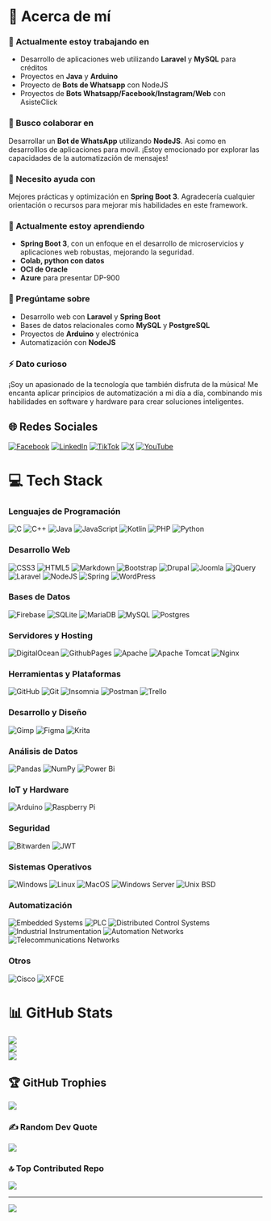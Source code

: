 # 💫 Acerca de mí

### 🔭 Actualmente estoy trabajando en
- Desarrollo de aplicaciones web utilizando **Laravel** y **MySQL** para créditos
- Proyectos en **Java** y **Arduino**
- Proyecto de **Bots de Whatsapp** con NodeJS
- Proyectos de **Bots Whatsapp/Facebook/Instagram/Web** con AsisteClick

### 👯 Busco colaborar en
Desarrollar un **Bot de WhatsApp** utilizando **NodeJS**. Asi como en desarrolllos de aplicaciones para movil. ¡Estoy emocionado por explorar las capacidades de la automatización de mensajes!

### 🤝 Necesito ayuda con
Mejores prácticas y optimización en **Spring Boot 3**. Agradecería cualquier orientación o recursos para mejorar mis habilidades en este framework.

### 🌱 Actualmente estoy aprendiendo
- **Spring Boot 3**, con un enfoque en el desarrollo de microservicios y aplicaciones web robustas, mejorando la seguridad.
- **Colab, python con datos**
- **OCI de Oracle**
- **Azure** para presentar DP-900

### 💬 Pregúntame sobre
- Desarrollo web con **Laravel** y **Spring Boot**
- Bases de datos relacionales como **MySQL** y **PostgreSQL**
- Proyectos de **Arduino** y electrónica
- Automatización con **NodeJS**

### ⚡ Dato curioso
¡Soy un apasionado de la tecnología que también disfruta de la música! Me encanta aplicar principios de automatización a mi día a día, combinando mis habilidades en software y hardware para crear soluciones inteligentes.


## 🌐 Redes Sociales

[![Facebook](https://img.shields.io/badge/Facebook-%231877F2.svg?logo=Facebook&logoColor=white)](https://facebook.com/sanchezluys) 
[![LinkedIn](https://img.shields.io/badge/LinkedIn-%230077B5.svg?logo=linkedin&logoColor=white)](https://linkedin.com/in/sanchezluys) 
[![TikTok](https://img.shields.io/badge/TikTok-%23000000.svg?logo=TikTok&logoColor=white)](https://tiktok.com/@sanchezluys) 
[![X](https://img.shields.io/badge/X-black.svg?logo=X&logoColor=white)](https://x.com/sanchezluys) 
[![YouTube](https://img.shields.io/badge/YouTube-%23FF0000.svg?logo=YouTube&logoColor=white)](https://youtube.com/@sanchezluys)



# 💻 Tech Stack

### Lenguajes de Programación
![C](https://img.shields.io/badge/c-%2300599C.svg?style=for-the-badge&logo=c&logoColor=white) 
![C++](https://img.shields.io/badge/c++-%2300599C.svg?style=for-the-badge&logo=c%2B%2B&logoColor=white) 
![Java](https://img.shields.io/badge/java-%23ED8B00.svg?style=for-the-badge&logo=openjdk&logoColor=white) 
![JavaScript](https://img.shields.io/badge/javascript-%23323330.svg?style=for-the-badge&logo=javascript&logoColor=%23F7DF1E) 
![Kotlin](https://img.shields.io/badge/kotlin-%237F52FF.svg?style=for-the-badge&logo=kotlin&logoColor=white) 
![PHP](https://img.shields.io/badge/php-%23777BB4.svg?style=for-the-badge&logo=php&logoColor=white) 
![Python](https://img.shields.io/badge/python-3670A0?style=for-the-badge&logo=python&logoColor=ffdd54)

### Desarrollo Web

![CSS3](https://img.shields.io/badge/css3-%231572B6.svg?style=for-the-badge&logo=css3&logoColor=white) 
![HTML5](https://img.shields.io/badge/html5-%23E34F26.svg?style=for-the-badge&logo=html5&logoColor=white) 
![Markdown](https://img.shields.io/badge/markdown-%23000000.svg?style=for-the-badge&logo=markdown&logoColor=white) 
![Bootstrap](https://img.shields.io/badge/bootstrap-%238511FA.svg?style=for-the-badge&logo=bootstrap&logoColor=white) 
![Drupal](https://img.shields.io/badge/drupal-%230678BE.svg?style=for-the-badge&logo=drupal&logoColor=white) 
![Joomla](https://img.shields.io/badge/joomla-%235091CD.svg?style=for-the-badge&logo=joomla&logoColor=white) 
![jQuery](https://img.shields.io/badge/jquery-%230769AD.svg?style=for-the-badge&logo=jquery&logoColor=white) 
![Laravel](https://img.shields.io/badge/laravel-%23FF2D20.svg?style=for-the-badge&logo=laravel&logoColor=white) 
![NodeJS](https://img.shields.io/badge/node.js-6DA55F?style=for-the-badge&logo=node.js&logoColor=white) 
![Spring](https://img.shields.io/badge/spring-%236DB33F.svg?style=for-the-badge&logo=spring&logoColor=white) 
![WordPress](https://img.shields.io/badge/WordPress-%23117AC9.svg?style=for-the-badge&logo=WordPress&logoColor=white)

### Bases de Datos
![Firebase](https://img.shields.io/badge/firebase-%23039BE5.svg?style=for-the-badge&logo=firebase) 
![SQLite](https://img.shields.io/badge/sqlite-%2307405e.svg?style=for-the-badge&logo=sqlite&logoColor=white) 
![MariaDB](https://img.shields.io/badge/MariaDB-003545?style=for-the-badge&logo=mariadb&logoColor=white) 
![MySQL](https://img.shields.io/badge/mysql-4479A1.svg?style=for-the-badge&logo=mysql&logoColor=white) 
![Postgres](https://img.shields.io/badge/postgres-%23316192.svg?style=for-the-badge&logo=postgresql&logoColor=white)

### Servidores y Hosting
![DigitalOcean](https://img.shields.io/badge/DigitalOcean-%230167ff.svg?style=for-the-badge&logo=digitalOcean&logoColor=white) 
![GithubPages](https://img.shields.io/badge/github%20pages-121013?style=for-the-badge&logo=github&logoColor=white) 
![Apache](https://img.shields.io/badge/apache-%23D42029.svg?style=for-the-badge&logo=apache&logoColor=white) 
![Apache Tomcat](https://img.shields.io/badge/apache%20tomcat-%23F8DC75.svg?style=for-the-badge&logo=apache-tomcat&logoColor=black) 
![Nginx](https://img.shields.io/badge/nginx-%23009639.svg?style=for-the-badge&logo=nginx&logoColor=white)

### Herramientas y Plataformas
![GitHub](https://img.shields.io/badge/github-%23121011.svg?style=for-the-badge&logo=github&logoColor=white) 
![Git](https://img.shields.io/badge/git-%23F05033.svg?style=for-the-badge&logo=git&logoColor=white) 
![Insomnia](https://img.shields.io/badge/Insomnia-black?style=for-the-badge&logo=insomnia&logoColor=5849BE) 
![Postman](https://img.shields.io/badge/Postman-FF6C37?style=for-the-badge&logo=postman&logoColor=white) 
![Trello](https://img.shields.io/badge/Trello-%23026AA7.svg?style=for-the-badge&logo=Trello&logoColor=white)

### Desarrollo y Diseño
![Gimp](https://img.shields.io/badge/Gimp-657D8B?style=for-the-badge&logo=gimp&logoColor=FFFFFF) 
![Figma](https://img.shields.io/badge/figma-%23F24E1E.svg?style=for-the-badge&logo=figma&logoColor=white) 
![Krita](https://img.shields.io/badge/Krita-203759?style=for-the-badge&logo=krita&logoColor=EEF37B)

### Análisis de Datos
![Pandas](https://img.shields.io/badge/pandas-%23150458.svg?style=for-the-badge&logo=pandas&logoColor=white) 
![NumPy](https://img.shields.io/badge/numpy-%23013243.svg?style=for-the-badge&logo=numpy&logoColor=white) 
![Power Bi](https://img.shields.io/badge/power_bi-F2C811?style=for-the-badge&logo=powerbi&logoColor=black)

### IoT y Hardware
![Arduino](https://img.shields.io/badge/-Arduino-00979D?style=for-the-badge&logo=Arduino&logoColor=white) 
![Raspberry Pi](https://img.shields.io/badge/-RaspberryPi-C51A4A?style=for-the-badge&logo=Raspberry-Pi)

### Seguridad
![Bitwarden](https://img.shields.io/badge/bitwarden-%23175DDC.svg?style=for-the-badge&logo=bitwarden&logoColor=white) 
![JWT](https://img.shields.io/badge/JWT-black?style=for-the-badge&logo=JSON%20web%20tokens)

### Sistemas Operativos
![Windows](https://img.shields.io/badge/Windows-%230078D6.svg?style=for-the-badge&logo=windows&logoColor=white)
![Linux](https://img.shields.io/badge/Linux-FCC624?style=for-the-badge&logo=linux&logoColor=black)
![MacOS](https://img.shields.io/badge/MacOS-000000?style=for-the-badge&logo=apple&logoColor=white)
![Windows Server](https://img.shields.io/badge/Windows%20Server-0078D4?style=for-the-badge&logo=windows&logoColor=white)
![Unix BSD](https://img.shields.io/badge/Unix%20BSD-0033A0?style=for-the-badge&logo=freebsd&logoColor=white)

### Automatización
![Embedded Systems](https://img.shields.io/badge/-Sistemas%20Embebidos-00979D?style=for-the-badge&logo=arduino&logoColor=white)
![PLC](https://img.shields.io/badge/-PLC%20Control%20Systems-FFA500?style=for-the-badge&logo=siemens&logoColor=white)
![Distributed Control Systems](https://img.shields.io/badge/-Sistemas%20de%20Control%20Distribuido-007396?style=for-the-badge&logo=java&logoColor=white)
![Industrial Instrumentation](https://img.shields.io/badge/-Instrumentación%20Industrial-00A1F1?style=for-the-badge&logo=raspberrypi&logoColor=white)
![Automation Networks](https://img.shields.io/badge/-Redes%20de%20Automatización-8B0000?style=for-the-badge&logo=cisco&logoColor=white)
![Telecommunications Networks](https://img.shields.io/badge/-Redes%20de%20Telecomunicaciones-000080?style=for-the-badge&logo=verizon&logoColor=white)



### Otros
![Cisco](https://img.shields.io/badge/cisco-%23049fd9.svg?style=for-the-badge&logo=cisco&logoColor=black) 
![XFCE](https://img.shields.io/badge/XFCE-%232284F2.svg?style=for-the-badge&logo=xfce&logoColor=white)

# 📊 GitHub Stats
![](https://github-readme-stats.vercel.app/api?username=sanchezluys&theme=dark&hide_border=false&include_all_commits=true&count_private=true)<br/>
![](https://github-readme-streak-stats.herokuapp.com/?user=sanchezluys&theme=dark&hide_border=false)<br/>
![](https://github-readme-stats.vercel.app/api/top-langs/?username=sanchezluys&theme=dark&hide_border=false&include_all_commits=true&count_private=true&layout=compact)

## 🏆 GitHub Trophies
![](https://github-profile-trophy.vercel.app/?username=sanchezluys&theme=radical&no-frame=false&no-bg=true&margin-w=4)

### ✍️ Random Dev Quote
![](https://quotes-github-readme.vercel.app/api?type=horizontal&theme=radical)

### 🔝 Top Contributed Repo
![](https://github-contributor-stats.vercel.app/api?username=sanchezluys&limit=5&theme=dark&combine_all_yearly_contributions=true)

---
[![](https://visitcount.itsvg.in/api?id=sanchezluys&icon=0&color=0)](https://visitcount.itsvg.in)

<!-- Proudly created with GPRM ( https://gprm.itsvg.in ) -->
